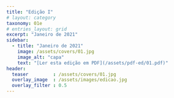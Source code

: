 ```yaml
---
title: "Edição I"
# layout: category
taxonomy: 01e
# entries_layout: grid
excerpt: "Janeiro de 2021"
sidebar:
  - title: "Janeiro de 2021"
    image: /assets/covers/01.jpg
    image_alt: "capa"
    text: "[Ler esta edição em PDF](/assets/pdf-ed/01.pdf)"
header:
  teaser         : /assets/covers/01.jpg
  overlay_image  : /assets/images/edicao.jpg
  overlay_filter : 0.5
---
```

